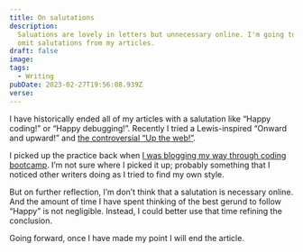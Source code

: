 ```yaml
---
title: On salutations
description:
  Saluations are lovely in letters but unnecessary online. I'm going to try to
  omit salutations from my articles.
draft: false
image:
tags:
  - Writing
pubDate: 2023-02-27T19:56:08.939Z
verse:
---
```


I have historically ended all of my articles with a salutation like “Happy
coding!” or “Happy debugging!”. Recently I tried a Lewis-inspired “Onward and
upward!” and [the controversial “Up the web!”](/notes/49).

I picked up the practice back when
[I was blogging my way through coding bootcamp](https://medium.com/@seanmcp/js-basics-functions-23637174f4f).
I’m not sure where I picked it up; probably something that I
noticed other writers doing as I tried to find my own style.

But on further reflection, I’m don’t think that a salutation is necessary
online. And the amount of time I have spent thinking of the best gerund to
follow “Happy” is not negligible. Instead, I could better use that time refining
the conclusion.

Going forward, once I have made my point I will end the article.
